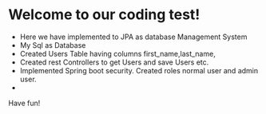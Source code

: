 # Welcome to our coding test!

* Here we have implemented to JPA as database Management System
* My Sql as Database 
* Created Users Table having columns  first_name,last_name,
* Created rest Controllers to get Users and save Users etc.
* Implemented Spring boot security. Created roles normal user and admin user.
* 

Have fun!
